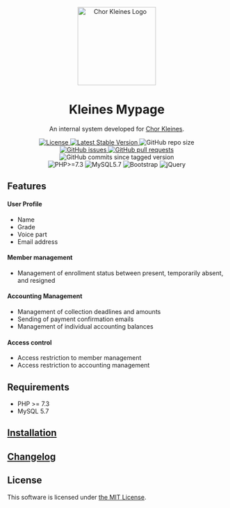 <p align="center">
    <img width="180px" src="https://www.chorkleines.com/logo.png" align="center" alt="Chor Kleines Logo"></img>
    <h1 align="center">Kleines Mypage</h1>
    <p align="center">An internal system developed for <a href="https://chorkleines.com" target="_blank">Chor Kleines</a>.</p>
    <p align="center">
        <a href="https://github.com/nozomu-y/kleines-mypage/blob/master/LICENSE">
            <img src="https://img.shields.io/github/license/nozomu-y/kleines-mypage" alt="License"></img>
        </a>
        <a href="https://github.com/nozomu-y/kleines-mypage/releases">
            <img src="https://img.shields.io/github/v/release/nozomu-y/kleines-mypage" alt="Latest Stable Version"></img>
        </a>
        <img src="https://img.shields.io/github/repo-size/nozomu-y/kleines-mypage" alt="GitHub repo size"></img>
        <br>
        <a href="https://github.com/nozomu-y/kleines-mypage/issues">
            <img src="https://img.shields.io/github/issues/nozomu-y/kleines-mypage?color=4e73df" alt="GitHub issues"></img>
        </a>
        <a href="https://github.com/nozomu-y/kleines-mypage/pulls">
            <img src="https://img.shields.io/github/issues-pr/nozomu-y/kleines-mypage?color=4e73df" alt="GitHub pull requests"></img>
        </a>
        <img src="https://img.shields.io/github/commits-since/nozomu-y/kleines-mypage/latest/master" alt="GitHub commits since tagged version"></img>
        <br>
        <img src="https://img.shields.io/badge/php-%3E=7.3-777bb4?logo=php&logoColor=FFF&labelColor=777bb4" alt="PHP>=7.3"></img>
        <img src="https://img.shields.io/badge/MySQL-5.7-4479A1?logo=mysql&logoColor=FFF&labelColor=4479A1" alt="MySQL5.7"></img>
        <img src="https://img.shields.io/badge/Bootstrap-4.3.1-563D7C.svg?logo=bootstrap&labelColor=563D7C" alt="Bootstrap"></img>
        <img src="https://img.shields.io/badge/jQuery-3.4.1-0769AD.svg?logo=jquery&labelColor=0769AD" alt="jQuery"></img>
    </p>
</p>

## Features
#### User Profile
* Name
* Grade
* Voice part
* Email address

#### Member management
* Management of enrollment status between present, temporarily absent, and resigned

#### Accounting Management
* Management of collection deadlines and amounts
* Sending of payment confirmation emails 
* Management of individual accounting balances

#### Access control
* Access restriction to member management 
* Access restriction to accounting management


## Requirements 
* PHP >= 7.3
* MySQL 5.7

## [Installation]

## [Changelog]

## License
This software is licensed under [the MIT License](https://github.com/nozomu-y/kleines-mypage/blob/master/LICENSE). 

[Installation]: https://github.com/nozomu-y/kleines-mypage/blob/master/INSTALLATION.md
[Changelog]: https://github.com/nozomu-y/kleines-mypage/blob/master/CHANGELOG.md
